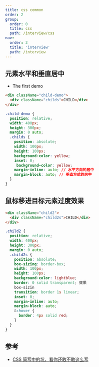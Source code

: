 ```yaml
---
title: css common
order: 2
group:
  order: 0
  title: css
  path: /interview/css
nav:
  order: 3
  title: 'interview'
  path: /interview
---
```


## 元素水平和垂直居中

- The first demo

```html
<div className="child-demo">
  <div className="childs">CHILD</div>
</div>
```

```css
.child-demo {
  position: relative;
  width: 400px;
  height: 300px;
  margin: 0 auto;
  .childs {
    position: absolute;
    width: 100px;
    height: 100px;
    background-color: yellow;
    inset: 0;
     background-color: yellow;
    margin-inline: auto; // 水平方向的居中
    margin-block: auto; // 垂直方式的居中
  }
}
```

## 鼠标移进目标元素过度效果

```html
<div className="child2">
  <div className="child2s">CHILD</div>
</div>
```

```css
.child2 {
  position: relative;
  width: 400px;
  height: 300px;
  margin: 0 auto;
  .child2s {
    position: absolute;
    box-sizing: border-box;
    width: 100px;
    height: 100px;
    background-color: lightblue;
    border: 0 solid transparent; 效果
    box-sizin
    transition: border 1s linear;
    inset: 0;
    margin-inline: auto;
    margin-block: auto;
    &:hover {
      border: 4px solid red;
    }
  }
}
```

## 参考

- [CSS 简写中的坑，看你还敢不敢这么写](https://mp.weixin.qq.com/s/7X5urVtW-0bkhr90Apm0ug)
